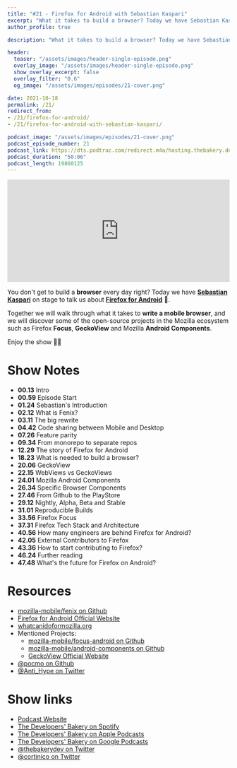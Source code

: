 ```yaml
---
title: "#21 - Firefox for Android with Sebastian Kaspari"
excerpt: "What it takes to build a browser? Today we have Sebastian Kaspari on stage to tell us about it with Firefox for Android"
author_profile: true

description: "What it takes to build a browser? Today we have Sebastian Kaspari on stage to tell us about it with Firefox for Android"

header:
  teaser: "/assets/images/header-single-episode.png"
  overlay_image: "/assets/images/header-single-episode.png"
  show_overlay_excerpt: false
  overlay_filter: "0.6"
  og_image: "/assets/images/episodes/21-cover.png"

date: 2021-10-18
permalink: /21/
redirect_from:
- /21/firefox-for-android/
- /21/firefox-for-android-with-sebastian-kaspari/

podcast_image: "/assets/images/episodes/21-cover.png"
podcast_episode_number: 21
podcast_link: https://dts.podtrac.com/redirect.m4a/hosting.thebakery.dev/21-thedevelopersbakery-firefox.m4a
podcast_duration: "50:06"
podcast_length: 19860125
---
```


<iframe src="https://open.spotify.com/embed-podcast/show/4jV6Yoz7D38sZJlYMzJm3k" width="100%" height="232" frameborder="0" allowtransparency="true" allow="encrypted-media"></iframe>

You don't get to build a **browser** every day right? Today we have [**Sebastian Kaspari**](https://twitter.com/Anti_Hype) on stage to talk us about [**Firefox for Android**](https://github.com/mozilla-mobile/fenix) 🦊.

Together we will walk through what it takes to **write a mobile browser**, and we will discover some of the open-source projects in the Mozilla ecosystem such as Firefox **Focus**, **GeckoView** and Mozilla **Android Components**.

Enjoy the show 👨‍🍳

# Show Notes

- **00.13** Intro
- **00.59** Episode Start
- **01.24** Sebastian's Introduction
- **02.12** What is Fenix?
- **03.11** The big rewrite
- **04.42** Code sharing between Mobile and Desktop
- **07.26** Feature parity
- **09.34** From monorepo to separate repos
- **12.29** The story of Firefox for Android
- **18.23** What is needed to build a browser?
- **20.06** GeckoView
- **22.15** WebViews vs GeckoViews
- **24.01** Mozilla Android Components
- **26.34** Specific Browser Components
- **27.46** From Github to the PlayStore
- **29.12** Nightly, Alpha, Beta and Stable
- **31.01** Reproducible Builds
- **33.56** Firefox Focus
- **37.31** Firefox Tech Stack and Architecture
- **40.56** How many engineers are behind Firefox for Android?
- **42.05** External Contributors to Firefox
- **43.36** How to start contributing to Firefox?
- **46.24** Further reading
- **47.48** What's the future for Firefox on Android?

# Resources

* <i class="fab fa-github"></i> [mozilla-mobile/fenix on Github](https://github.com/mozilla-mobile/fenix)
* <i class="fas fa-link"></i> [Firefox for Android Official Website](https://www.mozilla.org/en-US/firefox/mobile/)
* <i class="fas fa-link"></i> [whatcanidoformozilla.org](https://whatcanidoformozilla.org/)
* Mentioned Projects:
    * <i class="fab fa-github"></i> [mozilla-mobile/focus-android on Github](https://github.com/mozilla-mobile/focus-android)
    * <i class="fab fa-github"></i> [mozilla-mobile/android-components on Github](https://github.com/mozilla-mobile/android-components)
    * <i class="fas fa-link"></i> [GeckoView Official Website](https://mozilla.github.io/geckoview)
* <i class="fab fa-github"></i> [@pocmo on Github](https://github.com/pocmo)
* <i class="fab fa-twitter"></i> [@Anti_Hype on Twitter](https://twitter.com/Anti_Hype)

# Show links

* <i class="fas fa-link"></i> [Podcast Website](https://thebakery.dev)
* <i class="fab fa-spotify"></i> [The Developers' Bakery on Spotify](https://open.spotify.com/show/4jV6Yoz7D38sZJlYMzJm3k?si=AL3ske_0R_CKlEScMhYhug)
* <i class="fas fa-podcast"></i> [The Developers' Bakery on Apple Podcasts](https://podcasts.apple.com/us/podcast/the-developers-bakery/id1542849034)
* <i class="fab fa-google-play"></i> [The Developers' Bakery on Google Podcasts](https://podcasts.google.com/feed/aHR0cHM6Ly90aGViYWtlcnkuZGV2L3BvZGNhc3QueG1s)
* <i class="fab fa-twitter"></i> [@thebakerydev on Twitter](https://twitter.com/thebakerydev)
* <i class="fab fa-twitter"></i> [@cortinico on Twitter](https://twitter.com/cortinico)
